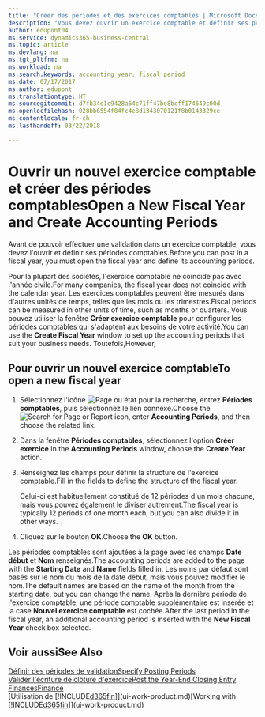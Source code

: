 ```yaml
---
title: "Créer des périodes et des exercices comptables | Microsoft Docs"
description: "Vous devez ouvrir un exercice comptable et définir ses périodes comptables avant de pouvoir y effectuer une validation."
author: edupont04
ms.service: dynamics365-business-central
ms.topic: article
ms.devlang: na
ms.tgt_pltfrm: na
ms.workload: na
ms.search.keywords: accounting year, fiscal period
ms.date: 07/17/2017
ms.author: edupont
ms.translationtype: HT
ms.sourcegitcommit: d7fb34e1c9428a64c71ff47be8bcff174649c00d
ms.openlocfilehash: 028bb6554f84fc4e8d1343070121f8b0143329ce
ms.contentlocale: fr-ch
ms.lasthandoff: 03/22/2018

---
```

# <a name="open-a-new-fiscal-year-and-create-accounting-periods"></a><span data-ttu-id="dcb33-103">Ouvrir un nouvel exercice comptable et créer des périodes comptables</span><span class="sxs-lookup"><span data-stu-id="dcb33-103">Open a New Fiscal Year and Create Accounting Periods</span></span>
<span data-ttu-id="dcb33-104">Avant de pouvoir effectuer une validation dans un exercice comptable, vous devez l'ouvrir et définir ses périodes comptables.</span><span class="sxs-lookup"><span data-stu-id="dcb33-104">Before you can post in a fiscal year, you must open the fiscal year and define its accounting periods.</span></span>  

<span data-ttu-id="dcb33-105">Pour la plupart des sociétés, l'exercice comptable ne coïncide pas avec l'année civile.</span><span class="sxs-lookup"><span data-stu-id="dcb33-105">For many companies, the fiscal year does not coincide with the calendar year.</span></span> <span data-ttu-id="dcb33-106">Les exercices comptables peuvent être mesurés dans d'autres unités de temps, telles que les mois ou les trimestres.</span><span class="sxs-lookup"><span data-stu-id="dcb33-106">Fiscal periods can be measured in other units of time, such as months or quarters.</span></span> <span data-ttu-id="dcb33-107">Vous pouvez utiliser la fenêtre **Créer exercice comptable** pour configurer les périodes comptables qui s'adaptent aux besoins de votre activité.</span><span class="sxs-lookup"><span data-stu-id="dcb33-107">You can use the **Create Fiscal Year** window to set up the accounting periods that suit your business needs.</span></span> <span data-ttu-id="dcb33-108">Toutefois,</span><span class="sxs-lookup"><span data-stu-id="dcb33-108">However,</span></span>   

## <a name="to-open-a-new-fiscal-year"></a><span data-ttu-id="dcb33-109">Pour ouvrir un nouvel exercice comptable</span><span class="sxs-lookup"><span data-stu-id="dcb33-109">To open a new fiscal year</span></span>
1. <span data-ttu-id="dcb33-110">Sélectionnez l'icône ![Page ou état pour la recherche](media/ui-search/search_small.png "Page ou état pour la recherche"), entrez **Périodes comptables**, puis sélectionnez le lien connexe.</span><span class="sxs-lookup"><span data-stu-id="dcb33-110">Choose the ![Search for Page or Report](media/ui-search/search_small.png "Search for Page or Report icon") icon, enter **Accounting Periods**, and then choose the related link.</span></span>
2. <span data-ttu-id="dcb33-111">Dans la fenêtre **Périodes comptables**, sélectionnez l'option **Créer exercice**.</span><span class="sxs-lookup"><span data-stu-id="dcb33-111">In the **Accounting Periods** window, choose the **Create Year** action.</span></span>
3. <span data-ttu-id="dcb33-112">Renseignez les champs pour définir la structure de l'exercice comptable.</span><span class="sxs-lookup"><span data-stu-id="dcb33-112">Fill in the fields to define the structure of the fiscal year.</span></span>

    <span data-ttu-id="dcb33-113">Celui-ci est habituellement constitué de 12 périodes d'un mois chacune, mais vous pouvez également le diviser autrement.</span><span class="sxs-lookup"><span data-stu-id="dcb33-113">The fiscal year is typically 12 periods of one month each, but you can also divide it in other ways.</span></span>
4. <span data-ttu-id="dcb33-114">Cliquez sur le bouton **OK**.</span><span class="sxs-lookup"><span data-stu-id="dcb33-114">Choose the **OK** button.</span></span>

<span data-ttu-id="dcb33-115">Les périodes comptables sont ajoutées à la page avec les champs **Date début** et **Nom** renseignés.</span><span class="sxs-lookup"><span data-stu-id="dcb33-115">The accounting periods are added to the page with the **Starting Date** and **Name** fields filled in.</span></span> <span data-ttu-id="dcb33-116">Les noms par défaut sont basés sur le nom du mois de la date début, mais vous pouvez modifier le nom.</span><span class="sxs-lookup"><span data-stu-id="dcb33-116">The default names are based on the name of the month from the starting date, but you can change the name.</span></span> <span data-ttu-id="dcb33-117">Après la dernière période de l'exercice comptable, une période comptable supplémentaire est insérée et la case **Nouvel exercice comptable** est cochée.</span><span class="sxs-lookup"><span data-stu-id="dcb33-117">After the last period in the fiscal year, an additional accounting period is inserted with the **New Fiscal Year** check box selected.</span></span>  


## <a name="see-also"></a><span data-ttu-id="dcb33-118">Voir aussi</span><span class="sxs-lookup"><span data-stu-id="dcb33-118">See Also</span></span>
[<span data-ttu-id="dcb33-119">Définir des périodes de validation</span><span class="sxs-lookup"><span data-stu-id="dcb33-119">Specify Posting Periods</span></span>](finance-how-specify-posting-periods.md)  
[<span data-ttu-id="dcb33-120">Valider l'écriture de clôture d'exercice</span><span class="sxs-lookup"><span data-stu-id="dcb33-120">Post the Year-End Closing Entry</span></span>](year-how-post-year-end-close-entry.md)  
[<span data-ttu-id="dcb33-121">Finances</span><span class="sxs-lookup"><span data-stu-id="dcb33-121">Finance</span></span>](finance.md)  
<span data-ttu-id="dcb33-122">[Utilisation de [!INCLUDE[d365fin](includes/d365fin_md.md)]](ui-work-product.md)</span><span class="sxs-lookup"><span data-stu-id="dcb33-122">[Working with [!INCLUDE[d365fin](includes/d365fin_md.md)]](ui-work-product.md)</span></span>

